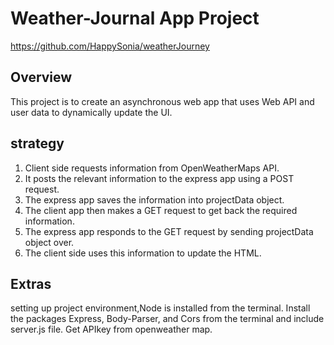# Weather-Journal App Project
https://github.com/HappySonia/weatherJourney

## Overview
This project is to create an asynchronous web app that uses Web API and user data to dynamically update the UI. 

## strategy
1.	Client side requests information from OpenWeatherMaps API.
2.	It posts the relevant information to the express app using a POST request.
3.	The express app saves the information into projectData object.
4.	The client app then makes a GET request to get back the required information.
5.	The express app responds to the GET request by sending projectData object over.
6.	The client side uses this information to update the HTML.


## Extras
setting up project environment,Node is installed from the terminal. Install the packages Express, Body-Parser, and Cors from the terminal and include server.js file. Get APIkey from openweather map. 
